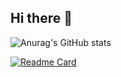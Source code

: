 ## Hi there 👋

<!--
**GuioMav/GuioMav** is a ✨ _special_ ✨ repository because its `README.md` (this file) appears on your GitHub profile.

Here are some ideas to get you started:

- 🔭 I’m currently working on ...
- 🌱 I’m currently learning ...
- 👯 I’m looking to collaborate on ...
- 🤔 I’m looking for help with ...
- 💬 Ask me about ...
- 📫 How to reach me: ...
- 😄 Pronouns: ...
- ⚡ Fun fact: ...
-->


![Anurag's GitHub stats](https://github-readme-stats.vercel.app/api?username=guiomav&show_icons=true)



[![Readme Card](https://github-readme-stats.vercel.app/api/pin/?username=guiomav&repo=Subscription_Tracker_API)](https://github.com/GuioMav/Subscription_Tracker_API)
